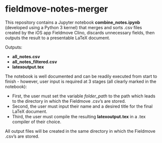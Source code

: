 # fieldmove-notes-merger

This repository contains a Jupyter notebook **combine_notes.ipynb** (developed using a Python 3 kernel) that merges and sorts .csv files created by the iOS app Fieldmove Clino, discards unnecessary fields, then outputs the result to a presentable LaTeX document.

Outputs:
* **all_notes.csv**
* **all_notes_filtered.csv**
* **latexoutput.tex**

The notebook is well documented and can be readily executed from start to finish - however, user input is required at 3 stages (all clearly marked in the notebook):
* First, the user must set the variable *folder_path* to the path which leads to the directory in which the Fieldmove .csv’s are stored.
* Second, the user must input their name and a desired title for the final LaTeX document.
* Third, the user must compile the resulting **latexoutput.tex** in a .tex compiler of their choice.

All output files will be created in the same directory in which the Fieldmove .csv’s are stored.
